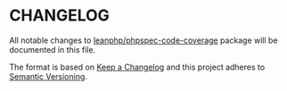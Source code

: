# CHANGELOG

All notable changes to [leanphp/phpspec-code-coverage][0] package will be
documented in this file.

The format is based on [Keep a Changelog](http://keepachangelog.com/)
and this project adheres to [Semantic Versioning](http://semver.org/).

[0]: https://github.com/leanphp/phpspec-code-coverage
[1]: https://github.com/henrikbjorn/PhpSpecCodeCoverageExtension
